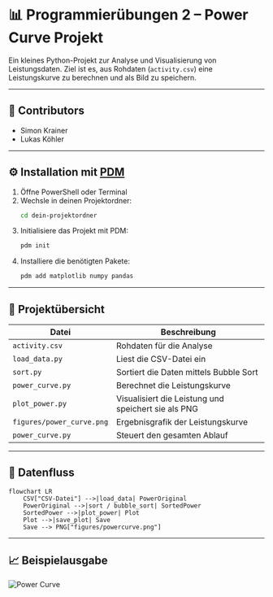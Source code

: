 # 📊 Programmierübungen 2 – Power Curve Projekt

Ein kleines Python-Projekt zur Analyse und Visualisierung von Leistungsdaten. Ziel ist es, aus Rohdaten (`activity.csv`) eine Leistungskurve zu berechnen und als Bild zu speichern.

---

## 👥 Contributors
- Simon Krainer  
- Lukas Köhler

---

## ⚙️ Installation mit [PDM](https://pdm.fming.dev/)

1. Öffne PowerShell oder Terminal
2. Wechsle in deinen Projektordner:
   ```bash
   cd dein-projektordner
   ```
3. Initialisiere das Projekt mit PDM:
   ```bash
   pdm init
   ```
4. Installiere die benötigten Pakete:
   ```bash
   pdm add matplotlib numpy pandas
   ```

---

## 🧠 Projektübersicht

| Datei                    | Beschreibung                                          |
|-------------------------|-------------------------------------------------------|
| `activity.csv`          | Rohdaten für die Analyse                              |
| `load_data.py`          | Liest die CSV-Datei ein                               |
| `sort.py`               | Sortiert die Daten mittels Bubble Sort                |
| `power_curve.py`        | Berechnet die Leistungskurve                          |
| `plot_power.py`         | Visualisiert die Leistung und speichert sie als PNG   |
| `figures/power_curve.png` | Ergebnisgrafik der Leistungskurve                    |
| `power_curve.py`               | Steuert den gesamten Ablauf                           |

---

## 🔁 Datenfluss

```mermaid
flowchart LR
    CSV["CSV-Datei"] -->|load_data| PowerOriginal
    PowerOriginal -->|sort / bubble_sort| SortedPower
    SortedPower -->|plot_power| Plot
    Plot -->|save_plot| Save
    Save --> PNG["figures/powercurve.png"]
```

---

## 📈 Beispielausgabe

![Power Curve](https://github.com/user-attachments/assets/39afd52c-6804-45fe-ab8b-73e5eefe4060)
